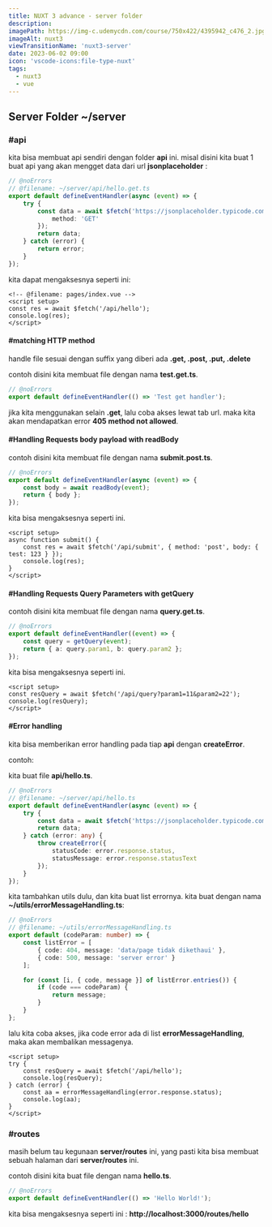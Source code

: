 ```yaml
---
title: NUXT 3 advance - server folder
description:
imagePath: https://img-c.udemycdn.com/course/750x422/4395942_c476_2.jpg
imageAlt: nuxt3
viewTransitionName: 'nuxt3-server'
date: 2023-06-02 09:00
icon: 'vscode-icons:file-type-nuxt'
tags:
  - nuxt3
  - vue
---
```


## Server Folder ~/server

### #api

kita bisa membuat api sendiri dengan folder **api** ini. misal disini kita buat 1 buat api yang akan mengget data dari url **jsonplaceholder** :

```ts
// @noErrors
// @filename: ~/server/api/hello.get.ts
export default defineEventHandler(async (event) => {
	try {
		const data = await $fetch('https://jsonplaceholder.typicode.com/posts', {
			method: 'GET'
		});
		return data;
	} catch (error) {
		return error;
	}
});
```

kita dapat mengaksesnya seperti ini:

```vue
<!-- @filename: pages/index.vue -->
<script setup>
const res = await $fetch('/api/hello');
console.log(res);
</script>
```

#### #matching HTTP method

handle file sesuai dengan suffix yang diberi ada **.get, .post, .put, .delete**

contoh disini kita membuat file dengan nama **test.get.ts**.

```ts
// @noErrors
export default defineEventHandler(() => 'Test get handler');
```

jika kita menggunakan selain **.get**, lalu coba akses lewat tab url. maka kita akan mendapatkan error **405 method not allowed**.

#### #Handling Requests body payload with readBody

contoh disini kita membuat file dengan nama **submit.post.ts**.

```ts
// @noErrors
export default defineEventHandler(async (event) => {
	const body = await readBody(event);
	return { body };
});
```

kita bisa mengaksesnya seperti ini.

```vue
<script setup>
async function submit() {
	const res = await $fetch('/api/submit', { method: 'post', body: { test: 123 } });
	console.log(res);
}
</script>
```

#### #Handling Requests Query Parameters with getQuery

contoh disini kita membuat file dengan nama **query.get.ts**.

```ts
// @noErrors
export default defineEventHandler((event) => {
	const query = getQuery(event);
	return { a: query.param1, b: query.param2 };
});
```

kita bisa mengaksesnya seperti ini.

```vue
<script setup>
const resQuery = await $fetch('/api/query?param1=11&param2=22');
console.log(resQuery);
</script>
```

#### #Error handling

kita bisa memberikan error handling pada tiap **api** dengan **createError**.

contoh:

kita buat file **api/hello.ts**.

```ts
// @noErrors
// @filename: ~/server/api/hello.ts
export default defineEventHandler(async (event) => {
	try {
		const data = await $fetch('https://jsonplaceholder.typicode.com/posts');
		return data;
	} catch (error: any) {
		throw createError({
			statusCode: error.response.status,
			statusMessage: error.response.statusText
		});
	}
});
```

kita tambahkan utils dulu, dan kita buat list errornya. kita buat dengan nama **~/utils/errorMessageHandling.ts**:

```ts
// @noErrors
// @filename: ~/utils/errorMessageHandling.ts
export default (codeParam: number) => {
	const listError = [
		{ code: 404, message: 'data/page tidak dikethaui' },
		{ code: 500, message: 'server error' }
	];

	for (const [i, { code, message }] of listError.entries()) {
		if (code === codeParam) {
			return message;
		}
	}
};
```

lalu kita coba akses, jika code error ada di list **errorMessageHandling**, maka akan membalikan messagenya.

```vue
<script setup>
try {
	const resQuery = await $fetch('/api/hello');
	console.log(resQuery);
} catch (error) {
	const aa = errorMessageHandling(error.response.status);
	console.log(aa);
}
</script>
```

### #routes

masih belum tau kegunaan **server/routes** ini, yang pasti kita bisa membuat sebuah halaman dari **server/routes** ini.

contoh disini kita buat file dengan nama **hello.ts**.

```ts
// @noErrors
export default defineEventHandler(() => 'Hello World!');
```

kita bisa mengaksesnya seperti ini : **http://localhost:3000/routes/hello**
